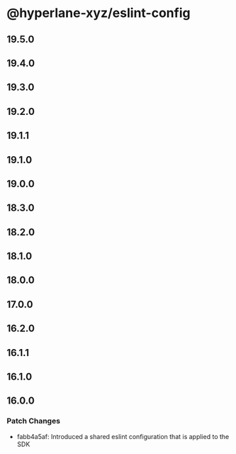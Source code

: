 # @hyperlane-xyz/eslint-config

## 19.5.0

## 19.4.0

## 19.3.0

## 19.2.0

## 19.1.1

## 19.1.0

## 19.0.0

## 18.3.0

## 18.2.0

## 18.1.0

## 18.0.0

## 17.0.0

## 16.2.0

## 16.1.1

## 16.1.0

## 16.0.0

### Patch Changes

- fabb4a5af: Introduced a shared eslint configuration that is applied to the SDK
